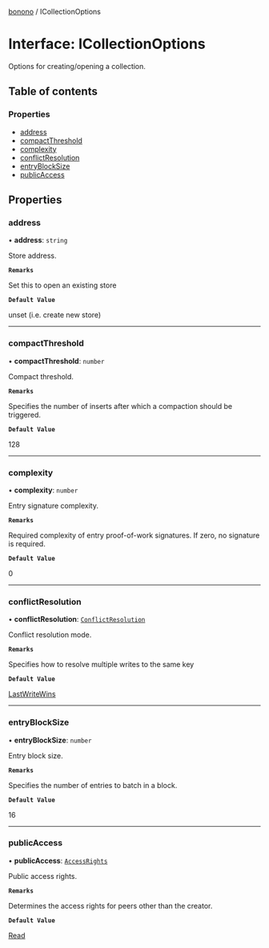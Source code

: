 [bonono](../README.md) / ICollectionOptions

# Interface: ICollectionOptions

Options for creating/opening a collection.

## Table of contents

### Properties

- [address](ICollectionOptions.md#address)
- [compactThreshold](ICollectionOptions.md#compactthreshold)
- [complexity](ICollectionOptions.md#complexity)
- [conflictResolution](ICollectionOptions.md#conflictresolution)
- [entryBlockSize](ICollectionOptions.md#entryblocksize)
- [publicAccess](ICollectionOptions.md#publicaccess)

## Properties

### address

• **address**: `string`

Store address.

**`Remarks`**

Set this to open an existing store

**`Default Value`**

unset (i.e. create new store)

___

### compactThreshold

• **compactThreshold**: `number`

Compact threshold.

**`Remarks`**

Specifies the number of inserts after which a compaction should
be triggered.

**`Default Value`**

128

___

### complexity

• **complexity**: `number`

Entry signature complexity.

**`Remarks`**

Required complexity of entry proof-of-work signatures. If zero, no signature is required.

**`Default Value`**

0

___

### conflictResolution

• **conflictResolution**: [`ConflictResolution`](../enums/ConflictResolution.md)

Conflict resolution mode.

**`Remarks`**

Specifies how to resolve multiple writes to the same key

**`Default Value`**

[LastWriteWins](../enums/ConflictResolution.md#lastwritewins)

___

### entryBlockSize

• **entryBlockSize**: `number`

Entry block size.

**`Remarks`**

Specifies the number of entries to batch in a block.

**`Default Value`**

16

___

### publicAccess

• **publicAccess**: [`AccessRights`](../enums/AccessRights.md)

Public access rights.

**`Remarks`**

Determines the access rights for peers other than the creator.

**`Default Value`**

[Read](../enums/AccessRights.md#read)
